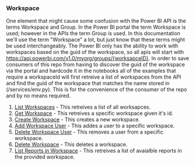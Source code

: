 

### Workspace
One element that might cause some confusion with the Power BI API is the terms Workspace and Group.  In the Power BI portal the term Workspace is used; however in the APIs the term Group is used.   In this documentation we'll use the term "Workspace" a lot, but just know that these terms might be used interchangeably.  The Power BI only has the ability to work with workspaces based on the guid of the workspace, so all apis will start with https://api.powerbi.com/v1.0/myorg/groups/{worksapceID}.  In order to save consumers of this repo from having to discover the guid of the workspace via the portal and hardcode it in the notebooks all of the examples that require a workspaceId will first retreive a list of workspaces from the API and find the guid of the workspace that matches the name stored in (/services/env.py).  This is for the convenience of the consumer of the repo and by no means required.  

1. [List Workspaces](./ListWorkspaces.ipynb) - This retreives a list of all worksapces.
1. [Get Workspace](./GetWorkspace.ipynb) - This retreives a specific workspace given it's id.
1. [Create Workspace](./CreateWorkspace.ipynb) - This creates a new workspace.
1. [Add Workspace User](./AddWorkspaceUser.ipynb) - This addes a user to a specific workspace.
1. [Delete Workspace User](./DeleteWorkspaceUser.ipynb) - This removes a user from a specific workspace.
1. [Delete Workspace](./DeleteWorkspace.ipynb) - This deletes a workspace.
1. [List Reports in Workspace](./ListReportsInWorkspace.ipynb) - This retreives a list of avaialble reports in the provided workspace.


